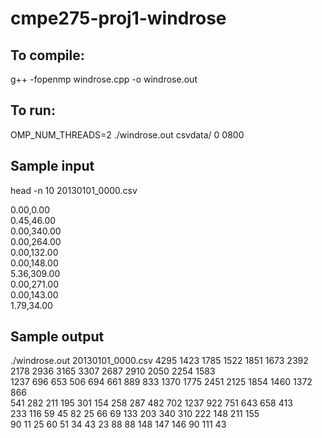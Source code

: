 # cmpe275-proj1-windrose

## To compile:
g++ -fopenmp windrose.cpp -o windrose.out

## To run:
OMP_NUM_THREADS=2 ./windrose.out csvdata/ 0 0800

## Sample input
head -n 10 20130101_0000.csv

0.00,0.00  
0.45,46.00  
0.00,340.00  
0.00,264.00  
0.00,132.00  
0.00,148.00  
5.36,309.00  
0.00,271.00  
0.00,143.00  
1.79,34.00  

## Sample output
./windrose.out 20130101_0000.csv 
4295 1423 1785 1522 1851 1673 2392 2178 2936 3165 3307 2687 2910 2050 2254 1583  
1237 696 653 506 694 661 889 833 1370 1775 2451 2125 1854 1460 1372 866  
541 282 211 195 301 154 258 287 482 702 1237 922 751 643 658 413  
233 116 59 45 82 25 66 69 133 203 340 310 222 148 211 155  
90 11 25 60 51 34 43 23 88 88 148 147 146 90 111 43  

 

